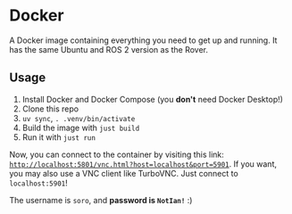 # Docker

A Docker image containing everything you need to get up and running. It has the same Ubuntu and ROS 2 version as the Rover.

## Usage

1. Install Docker and Docker Compose (you **don't** need Docker Desktop!)
1. Clone this repo
1. `uv sync`, `. .venv/bin/activate`
1. Build the image with `just build`
1. Run it with `just run`

Now, you can connect to the container by visiting this link: [`http://localhost:5801/vnc.html?host=localhost&port=5901`](http://localhost:5801/vnc.html?host=localhost&port=5901). If you want, you may also use a VNC client like TurboVNC. Just connect to `localhost:5901`!

The username is `soro`, and **password is `NotIan!`** :)
